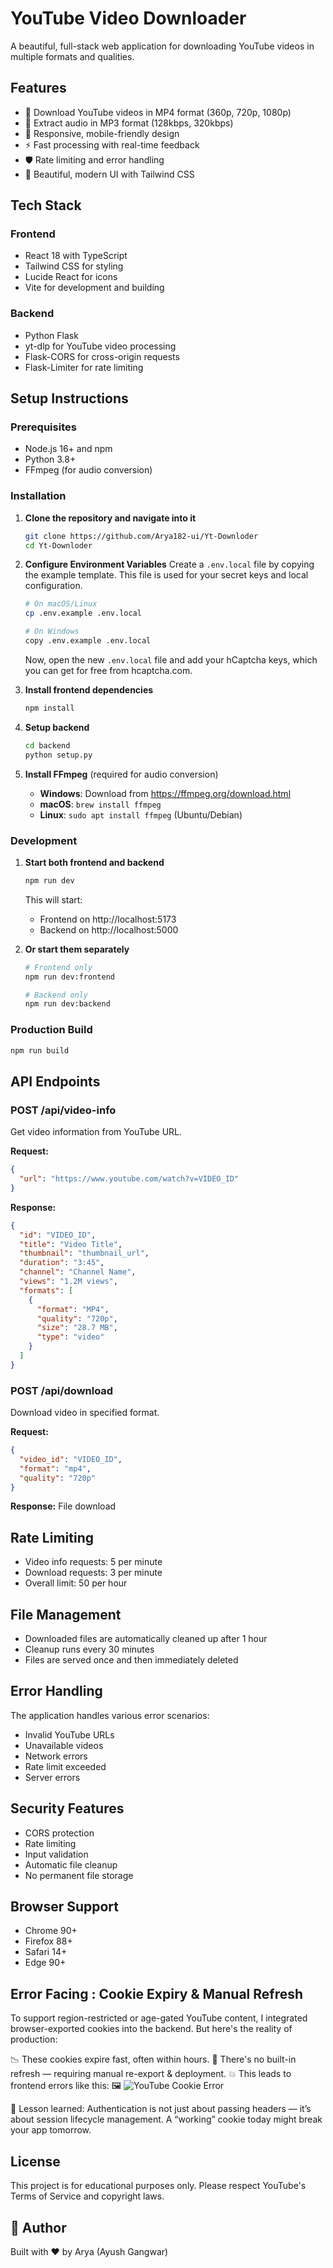 # YouTube Video Downloader

A beautiful, full-stack web application for downloading YouTube videos in multiple formats and qualities.

## Features

- 🎥 Download YouTube videos in MP4 format (360p, 720p, 1080p)
- 🎵 Extract audio in MP3 format (128kbps, 320kbps)
- 📱 Responsive, mobile-friendly design
- ⚡ Fast processing with real-time feedback
- 🛡️ Rate limiting and error handling
- 🎨 Beautiful, modern UI with Tailwind CSS

## Tech Stack

### Frontend
- React 18 with TypeScript
- Tailwind CSS for styling
- Lucide React for icons
- Vite for development and building

### Backend
- Python Flask
- yt-dlp for YouTube video processing
- Flask-CORS for cross-origin requests
- Flask-Limiter for rate limiting

## Setup Instructions

### Prerequisites
- Node.js 16+ and npm
- Python 3.8+
- FFmpeg (for audio conversion)

### Installation

1. **Clone the repository and navigate into it**
   ```bash
   git clone https://github.com/Arya182-ui/Yt-Downloder
   cd Yt-Downloder
   ```

2. **Configure Environment Variables**
   Create a `.env.local` file by copying the example template. This file is used for your secret keys and local configuration.
   ```bash
   # On macOS/Linux
   cp .env.example .env.local

   # On Windows
   copy .env.example .env.local
   ```
   Now, open the new `.env.local` file and add your hCaptcha keys, which you can get for free from hcaptcha.com.

3. **Install frontend dependencies**
   ```bash
   npm install
   ```

4. **Setup backend**
   ```bash
   cd backend
   python setup.py
   ```

5. **Install FFmpeg** (required for audio conversion)
   - **Windows**: Download from https://ffmpeg.org/download.html
   - **macOS**: `brew install ffmpeg`
   - **Linux**: `sudo apt install ffmpeg` (Ubuntu/Debian)

### Development

1. **Start both frontend and backend**
   ```bash
   npm run dev
   ```

   This will start:
   - Frontend on http://localhost:5173
   - Backend on http://localhost:5000

2. **Or start them separately**
   ```bash
   # Frontend only
   npm run dev:frontend
   
   # Backend only
   npm run dev:backend
   ```

### Production Build

```bash
npm run build
```

## API Endpoints

### POST /api/video-info
Get video information from YouTube URL.

**Request:**
```json
{
  "url": "https://www.youtube.com/watch?v=VIDEO_ID"
}
```

**Response:**
```json
{
  "id": "VIDEO_ID",
  "title": "Video Title",
  "thumbnail": "thumbnail_url",
  "duration": "3:45",
  "channel": "Channel Name",
  "views": "1.2M views",
  "formats": [
    {
      "format": "MP4",
      "quality": "720p",
      "size": "28.7 MB",
      "type": "video"
    }
  ]
}
```

### POST /api/download
Download video in specified format.

**Request:**
```json
{
  "video_id": "VIDEO_ID",
  "format": "mp4",
  "quality": "720p"
}
```

**Response:** File download

## Rate Limiting

- Video info requests: 5 per minute
- Download requests: 3 per minute
- Overall limit: 50 per hour

## File Management

- Downloaded files are automatically cleaned up after 1 hour
- Cleanup runs every 30 minutes
- Files are served once and then immediately deleted

## Error Handling

The application handles various error scenarios:
- Invalid YouTube URLs
- Unavailable videos
- Network errors
- Rate limit exceeded
- Server errors

## Security Features

- CORS protection
- Rate limiting
- Input validation
- Automatic file cleanup
- No permanent file storage

## Browser Support

- Chrome 90+
- Firefox 88+
- Safari 14+
- Edge 90+

## Error Facing : Cookie Expiry & Manual Refresh
To support region-restricted or age-gated YouTube content, I integrated browser-exported cookies into the backend.
But here's the reality of production:

📉 These cookies expire fast, often within hours.
🔁 There's no built-in refresh — requiring manual re-export & deployment.
💥 This leads to frontend errors like this:
🖼️ ![YouTube Cookie Error](./assets/youtube-cookie-error.png)


🧠 Lesson learned: Authentication is not just about passing headers — it’s about session lifecycle management. A “working” cookie today might break your app tomorrow.

## License

This project is for educational purposes only. Please respect YouTube's Terms of Service and copyright laws.

## 🙌 Author

Built with ❤️ by Arya (Ayush Gangwar)
